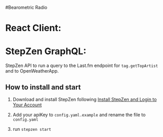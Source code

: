 #Bearometric Radio

# React Client:


# StepZen GraphQL:

StepZen API to run a query to the Last.fm endpoint for `tag.getTopArtist` and to OpenWeatherApp.

## How to install and start

1. Download and install StepZen following [Install StepZen and Login to Your Account](stepzen.com/docs/quickstart/setup)

2. Add your apiKey to `config.yaml.example` and rename the file to `config.yaml`

3. run `stepzen start`
